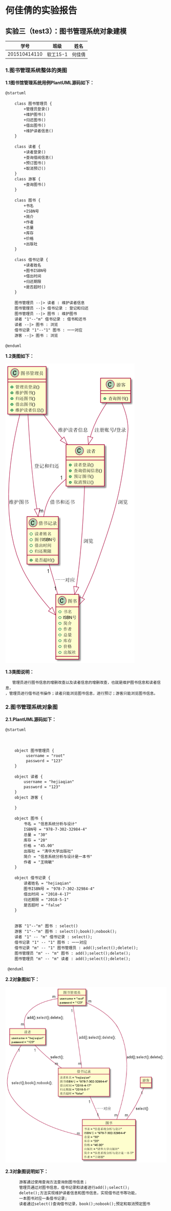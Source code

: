 何佳倩的实验报告
============
## 实验三（test3）：图书管理系统对象建模

|学号|班级|姓名|
|:---------------:|:------------:|:------------:|
|201510414110|软工15-1|何佳倩|

### 1.图书管理系统整体的类图

**1.1图书馆管理系统用例PlantUML源码如下：**
~~~
@startuml

	class 图书管理员 {
	    +管理员登录()
		+维护图书()
		+归还图书()
		+借出图书()
		+维护读者信息()
	}

	class 读者 {
	    +读者登录()
		+查询借阅信息()
		+预订图书()
		+取消预订()
	}
	class 游客 {
		+查询图书()
	}

	class 图书 {
	 	+书名
	 	+ISBN号
	 	+简介
        +作者
	 	+总量
	 	+库存
	 	+价格
	 	+出版社
	}

	class 借书记录 {
	 	+读者姓名
	 	+图书ISBN号
	 	+借出时间
	 	+归还期限
	 	+是否超时()
	}

	图书管理员 --|> 读者 : 维护读者信息
	图书管理员 --|> 借书记录 : 登记和归还
	图书管理员 --|> 图书 : 维护图书
	读者 "1"--"m" 借书记录 : 借书和还书
    读者 --|> 图书 : 浏览
	借书记录 "1"--"1" 图书 : 一一对应
	游客 --|> 图书 : 浏览

@enduml
~~~

**1.2类图如下：**

![类图](类图.png)

**1.3类图说明：**
 ~~~
    管理员进行图书信息的增删改查以及读者信息的增删改查，也就是维护图书信息和读者信息，
，管理员进行借书还书操作；读者只能浏览图书信息，进行预订；游客只能浏览图书信息。
 ~~~

### 2.图书管理系统对象图

**2.1.PlantUML源码如下：**
~~~
@startuml



	object 图书管理员 {
		 username = "root"
		 password = "123"
	}

	object 读者 {
	 	username = "hejiaqian"
		password = "123"
	}
	object 游客 {

	}

	object 图书 {
	 	书名 = "信息系统分析与设计"
	 	ISBN号 = "978-7-302-32984-4"
	 	总量 = "30"
	 	库存 = "20"
	 	价格 = "45.00"
	 	出版社 = "清华大学出版社"
	 	简介 = "信息系统分析与设计是一本书"
	 	作者 = "王晓敏"
	}

	object 借书记录 {
	 	读者姓名 = "hejiaqian"
	 	图书ISBN号 = "978-7-302-32984-4"
	 	借出时间 = "2018-4-17"
	 	归还期限 = "2018-5-1"
	 	是否超时 = "false"
	}


	游客 "1"--"m" 图书 : select()
	游客 "1"--"m" 图书 : select();book();nobook();
	读者 "1" -- "m" 借书记录 : select();
	借书记录 "1" -- "1" 图书 : 一一对应
	借书记录 "m" -- "1" 图书管理员 : add();select();delete();
	图书管理员 "m" -- "m" 图书 : add();select();delete();
	图书管理员 "m" -- "m" 读者 : add();select();delete();

 @enduml

~~~

**2.2对象图如下：**

![对象图](对象图.png)

**2.3对象图说明如下：**
~~~
      游客通过使用查询方法查询到图书信息；
      管理员通过对图书信息，借书记录和读者进行add();select();
      delete();方法实现维护读者信息和图书信息，实现借书还书等功能，
      一本图书对应一条借书记录;
      读者通过select()查询借书记录，book();nobook();预定和取消预定图书
~~~

